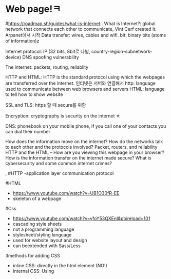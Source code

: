 # Web page!ㅋ
#https://roadmap.sh/guides/what-is-internet..
What is Internet?: global network that connects each other to communicate, Vint Cerf created it. Arpanet에서 시작
Data transfer: wires, cables and wifi.
bit: binary bits (atoms of information)z

Internet protocol: IP (32 bits, 8bit로 나뉨, country-region-subnetwork-device)
DNS spoofing vulnerability

The internet: packets, routing, reliablity

HTTP and HTML:
HTTP is the standard protocol using which the webpages are transferred over the internet. 
인터넷은 서버와 연결해서 http: language used to communicate between web browsers and servers
HTML: language to tell how to show website

SSL and TLS: https 할 때 secure를 위함

Encryption: cryptography is security on the internet ㅊ

DNS: phonebook on your mobile phone, if you call one of your contacts you can dial their number

How does the information move on the internet?
How do the networks talk to each other and the protocols involved?
Packet, routers, and reliability
HTTP and the HTML – How are you viewing this webpage in your browser?
How is the information transfer on the internet made secure?
What is cybersecurity and some common internet crimes?




,
#HTTP
-application layer communication protocol




#HTML
- https://www.youtube.com/watch?v=UB1O30fR-EE
- skeleton of a webpage





#Css 
- https://www.youtube.com/watch?v=yfoY53QXEnI&pbjreload=101
- cascading style sheets
- not a programming language
- stylesheet/styling language
- used for website layout and design
- can beextended with Sass/Less

3methods for adding CSS
- inline CSS: directly in the html element (NO!)
- internal CSS: Using <style> tags in a single document
- external CSS: linking an external .css file



CSS selector
selector { property : vlue } declaration end
a

colors in Css:
- color names
-html5 color names
-hexadecimal
-RGB

red/#00ff00/rgb(0,0,255)

web safe fonts: serif는 끝에 훅

id & class differece?
id is unique, class is reusable, otherwise just use class

c
Margin and Padding
- padding is between content and margin
































